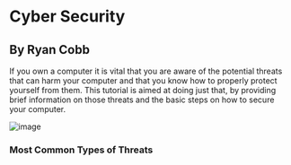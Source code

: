 # Cyber Security
## By Ryan Cobb

If you own a computer it is vital that you are aware of the potential threats that can harm your computer and that you know how to properly protect yourself from them. This tutorial is aimed at doing just that, by providing brief information on those threats and the basic steps on how to secure your computer.  

![image](https://www.guru99.com/images/EthicalHacking/img7.jpg)

### Most Common Types of Threats

#### 
